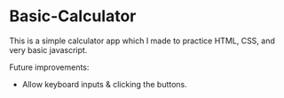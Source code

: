 # Basic-Calculator
This is a simple calculator app which I made to practice HTML, CSS, and very basic javascript.

Future improvements:
- Allow keyboard inputs & clicking the buttons.
